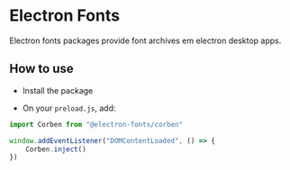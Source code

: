 # Electron Fonts

Electron fonts packages provide font archives em electron desktop apps.

## How to use

* Install the package

* On your `preload.js`, add:

```ts
import Corben from "@electron-fonts/corben"

window.addEventListener("DOMContentLoaded", () => {
    Corben.inject()
})
```